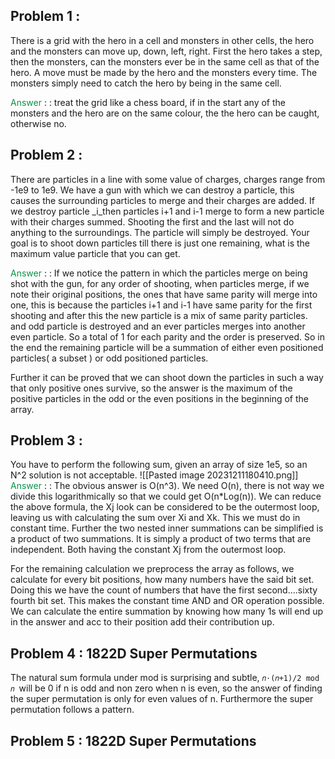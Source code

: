 ## Problem 1 :

There is a grid with the hero in a cell and monsters in other cells, the hero and the monsters can move up, down, left, right. First the hero takes a step, then the monsters, can the monsters ever be in the same cell as that of the hero. A move must be made by the hero and the monsters every time. The monsters simply need to catch the hero by being in the same cell.

<span style="color:#0b9348">Answer </span>: : treat the grid like a chess board, if in the start any of the monsters and the hero are on the same colour, the the hero can be caught, otherwise no.
## Problem 2 :

There are particles in a line with some value of charges, charges range from -1e9 to 1e9. We have a gun with which we can destroy a particle, this causes the surrounding particles to merge and their charges are added. If we destroy particle _i_then particles i+1 and i-1 merge to form a new particle with their charges summed. Shooting the first and the last will not do anything to the surroundings. The particle will simply be destroyed. Your goal is to shoot down particles till there is just one remaining, what is the maximum value particle that you can get.

<span style="color:#0b9348">Answer</span> : : If we notice the pattern in which the particles merge on being shot with the gun, for any order of shooting, when particles merge, if we note their original positions, the ones that have same parity will merge into one, this is because the particles i+1 and i-1 have same parity for the first shooting and after this the new particle is a mix of same parity particles. and odd particle is destroyed and an ever particles merges into another even particle. So a total of 1 for each parity and the order is preserved. So in the end the remaining particle will be a summation of either even positioned particles( a subset ) or odd positioned particles.

Further it can be proved that we can shoot down the particles in such a way that only positive ones survive, so the answer is the maximum of the positive particles in the odd or the even positions in the beginning of the array.
## Problem 3 :

You have to perform the following sum, given an array of size 1e5, so an N^2 solution is not acceptable.
![[Pasted image 20231211180410.png]]
<span style="color:#0b9348">Answer</span> : : The obvious answer is O(n^3). We need O(n), there is not way we divide this logarithmically so that we could get O(n*Log(n)). We can reduce the above formula, the Xj look can be considered to be the outermost loop, leaving us with calculating the sum over Xi and Xk. This we must do in constant time. Further the two nested inner summations can be simplified is a product of two summations. It is simply a product of two terms that are independent. Both having the constant Xj from the outermost loop.

For the remaining calculation we preprocess the array as follows, we calculate for every bit positions, how many numbers have the said bit set. Doing this we have the count of numbers that have the first second….sixty fourth bit set. This makes the constant time AND and OR operation possible. We can calculate the entire summation by knowing how many 1s will end up in the answer and acc to their position add their contribution up.
## Problem 4 : 1822D Super Permutations

The natural sum formula under mod is surprising and subtle, `𝑛⋅(𝑛+1)/2 mod 𝑛 `will be 0 if n is odd and non zero when n is even, so the answer of finding the super permutation is only for even values of n. Furthermore the super permutation follows a pattern. 
## Problem 5 : 1822D Super Permutations
